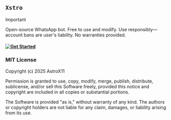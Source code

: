 ## `Xstro`

> [!IMPORTANT]  
> Open-source WhatsApp bot. Free to use and modify. Use responsibly—account bans are user's liability. No warranties provided.

#### [![Get Started](https://img.shields.io/badge/Get_Started-1E90FF?style=for-the-badge)](https://xstro-web.vercel.app/)

### MIT License

Copyright (c) 2025 AstroX11

Permission is granted to use, copy, modify, merge, publish, distribute, sublicense, and/or sell this Software freely, provided this notice and copyright are included in all copies or substantial portions.

The Software is provided "as is," without warranty of any kind. The authors or copyright holders are not liable for any claim, damages, or liability arising from its use.
